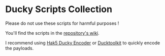 # Ducky Scripts Collection
Please do not use these scripts for harmful purposes !

You'll find the scripts in the [repository's wiki](https://github.com/TheTeasel/DuckyScripts_Collection/wiki).

I recommend using [Hak5 Ducky Encoder](https://shop.hak5.org/pages/ducky-encoder) or [Ducktoolkit](https://ducktoolkit.com/) to quickly encode the payloads.

